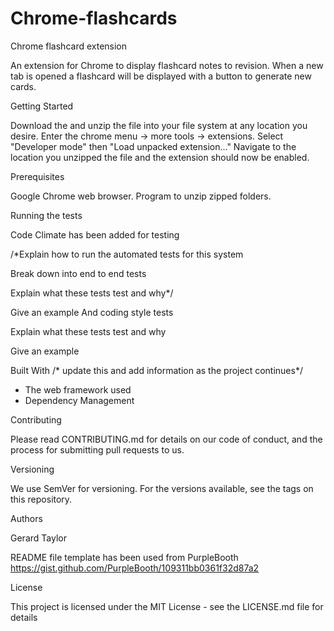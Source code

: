 # Chrome-flashcards
Chrome flashcard extension

An extension for Chrome to display flashcard notes to revision. When a new tab is 
opened a flashcard will be displayed with a button to generate new cards.

Getting Started

Download the and unzip the file into your file system at any location you desire.
Enter the chrome menu -> more tools -> extensions. Select "Developer mode" then "Load 
unpacked extension..." Navigate to the location you unzipped the file and the extension
should now be enabled. 

Prerequisites

Google Chrome web browser.
Program to unzip zipped folders.

Running the tests

Code Climate has been added for testing 

/*Explain how to run the automated tests for this system

Break down into end to end tests

Explain what these tests test and why*/

Give an example
And coding style tests

Explain what these tests test and why

Give an example

Built With
/* update this and add information as the project continues*/
- The web framework used
- Dependency Management

Contributing

Please read CONTRIBUTING.md for details on our code of conduct, and the process for submitting pull requests to us.

Versioning

We use SemVer for versioning. For the versions available, see the tags on this repository.

Authors

Gerard Taylor

README file template has been used from PurpleBooth https://gist.github.com/PurpleBooth/109311bb0361f32d87a2

License

This project is licensed under the MIT License - see the LICENSE.md file for details